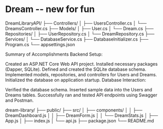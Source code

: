 # Dream -- new for fun

DreamLibraryAPI/
├── Controllers/
│ ├── UsersController.cs
│ └── DreamsController.cs
├── Models/
│ ├── User.cs
│ └── Dream.cs
├── Repositories/
│ ├── UserRepository.cs
│ └── DreamRepository.cs
├── Services/
│ └── DatabaseService.cs
├── DatabaseInitializer.cs
├── Program.cs
└── appsettings.json

Summary of Accomplishments
Backend Setup:

Created an ASP.NET Core Web API project.
Installed necessary packages (Dapper, SQLite).
Defined and created the SQLite database schema.
Implemented models, repositories, and controllers for Users and Dreams.
Initialized the database on application startup.
Database Interaction:

Verified the database schema.
Inserted sample data into the Users and Dreams tables.
Successfully ran and tested API endpoints using Swagger and Postman.


dream-library/
├── public/
├── src/
│   ├── components/
│   │   ├── DreamDashboard.js
│   │   ├── DreamForm.js
│   │   └── DreamStats.js
│   ├── App.js
│   ├── index.js
│   └── api.js
├── package.json
└── README.md
